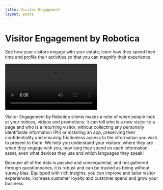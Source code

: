 ```yaml
---
title: Visitor Engagement
layout: posts
---
```

# Visitor Engagement by Robotica

<p>See how your visitors engage with your estate, learn how they spend their time and profile their activities so that you can magnify their experience.
</p>

<video controls>
  <source src="http://www.bsl.nrw/media/decide-more.mp4" type="video/mp4">
  Robotica: Make better decisions. Be a better you.  Fully automated AI: Always your best.
</video>

<p>
Visitor Engagement by Robotica silents makes a note of when people look at your notices, videos and promotions. It can tell who is a new visitor to a page and who
is a returning visitor, without collecting any personally identifiable information (PII) or installing an app, preserving their confidentiality and ensuring
frictionless access to the information you wish to present to them. We help you understand your visitors: where they are when they engage with you, how long they
spend on each information asset, even what devices they use and which languages they speak!
</p>

<p>
Because all of the data is passive and consequential, and not gathered through questionnaires, it is robust and can be trusted as being without survey bias. Equipped
with rich insights, you can improve and tailor visitor experiences, increase customer loyalty and customer spend and grow your business.
</p>
